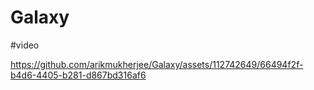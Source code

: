 # Galaxy
#video

https://github.com/arikmukherjee/Galaxy/assets/112742649/66494f2f-b4d6-4405-b281-d867bd316af6


